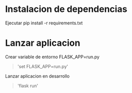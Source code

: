 # Instalacion de dependencias

Ejecutar pip install -r requirements.txt

# Lanzar aplicacion

Crear variable de entorno FLASK_APP=run.py
>'set FLASK_APP=run.py'

Lanzar aplicacion en desarrollo
> 'flask run'